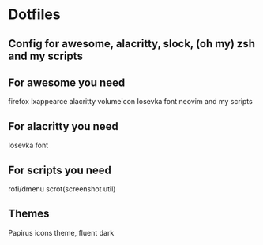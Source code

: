 # Dotfiles

## Config for awesome, alacritty, slock, (oh my) zsh and my scripts

## For awesome you need
firefox lxappearce alacritty volumeicon Iosevka font neovim and my scripts

## For alacritty you need
Iosevka font

## For scripts you need 
rofi/dmenu scrot(screenshot util)

## Themes
Papirus icons theme, fluent dark
